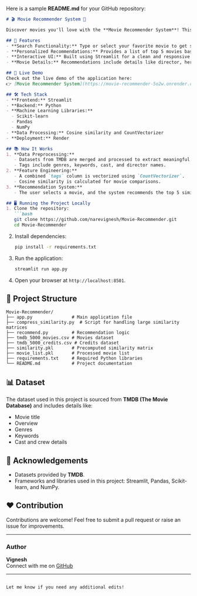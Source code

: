 Here is a sample **README.md** for your GitHub repository:

```markdown
# 🎬 Movie Recommender System 🎥

Discover movies you'll love with the **Movie Recommender System**! This project uses machine learning techniques to provide personalized movie recommendations based on user input.

## 🌟 Features
- **Search Functionality:** Type or select your favorite movie to get similar movie recommendations.
- **Personalized Recommendations:** Provides a list of top 5 movies based on cosine similarity.
- **Interactive UI:** Built using Streamlit for a clean and responsive user interface.
- **Movie Details:** Recommendations include details like director, hero, and release year.

## 🚀 Live Demo
Check out the live demo of the application here:  
👉 [Movie Recommender System](https://movie-recommender-5o2w.onrender.com)

## 🛠️ Tech Stack
- **Frontend:** Streamlit
- **Backend:** Python
- **Machine Learning Libraries:** 
  - Scikit-learn
  - Pandas
  - NumPy
- **Data Processing:** Cosine similarity and CountVectorizer
- **Deployment:** Render

## 📚 How It Works
1. **Data Preprocessing:** 
   - Datasets from TMDB are merged and processed to extract meaningful tags for each movie.
   - Tags include genres, keywords, cast, and director names.
2. **Feature Engineering:**
   - A combined `tags` column is vectorized using `CountVectorizer`.
   - Cosine similarity is calculated for movie comparisons.
3. **Recommendation System:**
   - The user selects a movie, and the system recommends the top 5 similar movies.

## 🖥️ Running the Project Locally
1. Clone the repository:
   ```bash
   git clone https://github.com/narevignesh/Movie-Recommender.git
   cd Movie-Recommender
   ```
2. Install dependencies:
   ```bash
   pip install -r requirements.txt
   ```
3. Run the application:
   ```bash
   streamlit run app.py
   ```
4. Open your browser at `http://localhost:8501`.

## 📂 Project Structure
```
Movie-Recommender/
├── app.py               # Main application file
├── compress_similarity.py  # Script for handling large similarity matrices
├── recommend.py         # Recommendation logic
├── tmdb_5000_movies.csv # Movies dataset
├── tmdb_5000_credits.csv # Credits dataset
├── similarity.pkl       # Precomputed similarity matrix
├── movie_list.pkl       # Processed movie list
├── requirements.txt     # Required Python libraries
└── README.md            # Project documentation
```

## 📊 Dataset
The dataset used in this project is sourced from **TMDB (The Movie Database)** and includes details like:
- Movie title
- Overview
- Genres
- Keywords
- Cast and crew details

## 📝 Acknowledgements
- Datasets provided by **TMDB**.
- Frameworks and libraries used in this project: Streamlit, Pandas, Scikit-learn, and NumPy.

## ❤️ Contribution
Contributions are welcome! Feel free to submit a pull request or raise an issue for improvements.

---

### Author
**Vignesh**  
Connect with me on [GitHub](https://github.com/narevignesh)  

---
```

Let me know if you need any additional edits!
